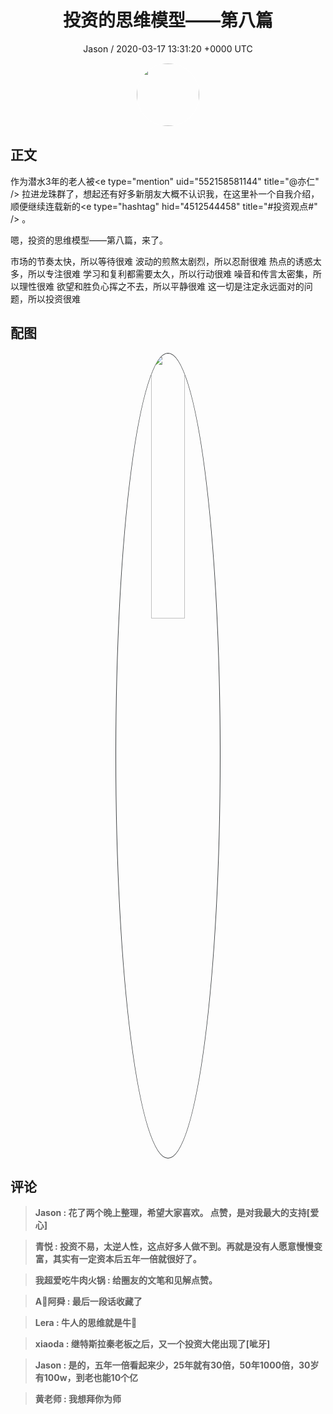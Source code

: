 <h1 align="center">投资的思维模型——第八篇</h1>
<p align="center">
    <a>Jason / 2020-03-17 13:31:20 &#43;0000 UTC</a>
</p>

<div align="center">
    <img src="https://images.zsxq.com/Ftbym-tzOBZ26mFA21Ca1rs64ASm?e=1590940799&amp;token=kIxbL07-8jAj8w1n4s9zv64FuZZNEATmlU_Vm6zD:_So2l851p2qR-1oMMudfU5ypuv0=" width="100" height="100" style="border:1px solid;border-radius:50%; color:#ffffff"/>
</div>

## 正文

<div>
作为潜水3年的老人被&lt;e type=&#34;mention&#34; uid=&#34;552158581144&#34; title=&#34;@亦仁&#34; /&gt; 拉进龙珠群了，想起还有好多新朋友大概不认识我，在这里补一个自我介绍，顺便继续连载新的&lt;e type=&#34;hashtag&#34; hid=&#34;4512544458&#34; title=&#34;#投资观点#&#34; /&gt; 。

嗯，投资的思维模型——第八篇，来了。

市场的节奏太快，所以等待很难
波动的煎熬太剧烈，所以忍耐很难
热点的诱惑太多，所以专注很难
学习和复利都需要太久，所以行动很难
噪音和传言太密集，所以理性很难
欲望和胜负心挥之不去，所以平静很难
这一切是注定永远面对的问题，所以投资很难
</div>

## 配图
<div class="image" align="center">

<img src="https://images.zsxq.com/Ft7ltaZ1o9h6LfCvRegz6PTvgAFT?imageMogr2/auto-orient/thumbnail/800x/format/jpg/blur/1x0/quality/75&amp;e=1590940799&amp;token=kIxbL07-8jAj8w1n4s9zv64FuZZNEATmlU_Vm6zD:bUIhZGhzaHnZw1_j4Rv45RbBp7w=" width="33%" height="33%" style="border:1px solid;border-radius:50%; color:#3c3f41"/>

</div>

## 评论

<div align="left">
<div>

<blockquote >
<span> <strong>Jason : 花了两个晚上整理，希望大家喜欢。
点赞，是对我最大的支持[爱心] </strong></span>
</blockquote>

<blockquote >
<span> <strong>青悦 : 投资不易，太逆人性，这点好多人做不到。再就是没有人愿意慢慢变富，其实有一定资本后五年一倍就很好了。 </strong></span>
</blockquote>

<blockquote >
<span> <strong>我超爱吃牛肉火锅 : 给圈友的文笔和见解点赞。 </strong></span>
</blockquote>

<blockquote >
<span> <strong>A🔱阿舜 : 最后一段话收藏了 </strong></span>
</blockquote>

<blockquote >
<span> <strong>Lera : 牛人的思维就是牛🐂 </strong></span>
</blockquote>

<blockquote >
<span> <strong>xiaoda : 继特斯拉秦老板之后，又一个投资大佬出现了[呲牙] </strong></span>
</blockquote>

<blockquote >
<span> <strong>Jason : 是的，五年一倍看起来少，25年就有30倍，50年1000倍，30岁有100w，到老也能10个亿 </strong></span>
</blockquote>

<blockquote >
<span> <strong>黄老师 : 我想拜你为师 </strong></span>
</blockquote>

</div>
</div>